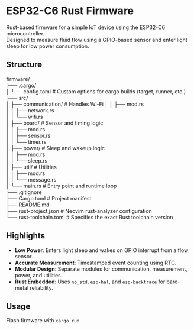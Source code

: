 # ESP32-C6 Rust Firmware

Rust-based firmware for a simple IoT device using the ESP32-C6 microcontroller.  
Designed to measure fluid flow using a GPIO-based sensor and enter light sleep for low power consumption.

## Structure
firmware/  
├── .cargo/  
│   └── config.toml # Custom options for cargo builds (target, runner, etc.)  
├── src/  
│   ├── communication/ # Handles Wi-Fi
│   │   ├── mod.rs  
│   │   ├── network.rs  
│   │   └── wifi.rs  
│   ├── board/ # Sensor and timing logic  
│   │   ├── mod.rs  
│   │   ├── sensor.rs  
│   │   └── timer.rs  
│   ├── power/ # Sleep and wakeup logic  
│   │   ├── mod.rs  
│   │   └── sleep.rs  
│   ├── util/ # Utilities  
│   │   ├── mod.rs  
│   │   └── message.rs  
│   └── main.rs # Entry point and runtime loop  
├── .gitignore  
├── Cargo.toml # Project manifest  
├── README.md  
├── rust-project.json # Neovim rust-analyzer configuration  
└── rust-toolchain.toml # Specifies the exact Rust toolchain version  

## Highlights

- **Low Power**: Enters light sleep and wakes on GPIO interrupt from a flow sensor.
- **Accurate Measurement**: Timestamped event counting using RTC.
- **Modular Design**: Separate modules for communication, measurement, power, and utilities.
- **Rust Embedded**: Uses `no_std`, `esp-hal`, and `esp-backtrace` for bare-metal reliability.

## Usage
Flash firmware with `cargo run`.
